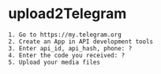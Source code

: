 # upload2Telegram

    1. Go to https://my.telegram.org
    2. Create an App in API development tools
    3. Enter api_id, api_hash, phone: ?
    4. Enter the code you received: ?
    5. Upload your media files 

